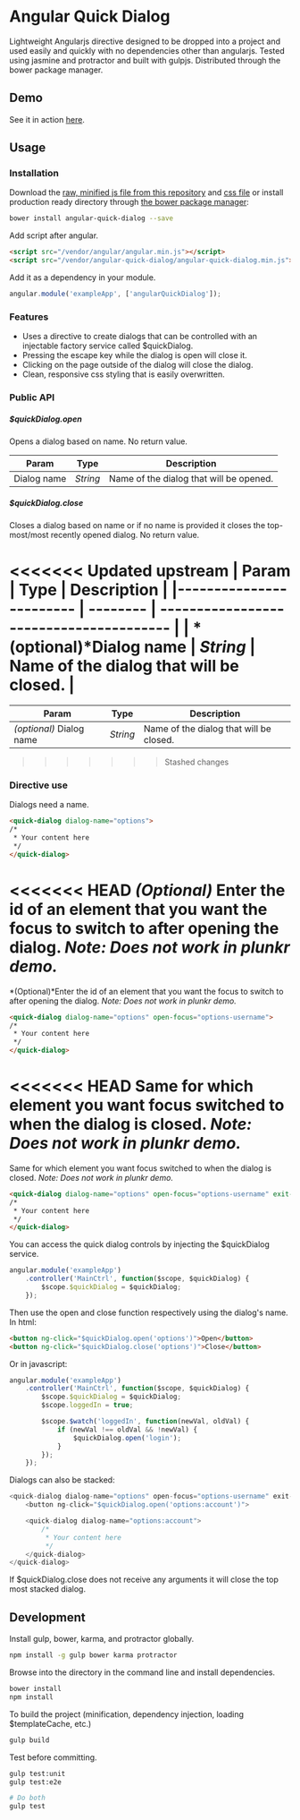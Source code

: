 # Angular Quick Dialog
Lightweight Angularjs directive designed to be dropped into a project and used easily and quickly with no dependencies other than angularjs. Tested using jasmine and protractor and built with gulpjs. Distributed through the bower package manager.

## Demo
See it in action [here](http://embed.plnkr.co/kolkzLjV4tF2JWTcZFjF/preview).

## Usage

### Installation
Download the [raw, minified js file from this repository](https://raw.githubusercontent.com/JavierPDev/angular-quick-dialog/master/dist/angular-quick-dialog.min.js) and [css file](https://raw.githubusercontent.com/JavierPDev/angular-quick-dialog/master/src/angular-quick-dialog.css) or install production ready directory through [the bower package manager](http://bower.io):
```BASH
bower install angular-quick-dialog --save
```

Add script after angular.
```html
<script src="/vendor/angular/angular.min.js"></script>
<script src="/vendor/angular-quick-dialog/angular-quick-dialog.min.js"></script>
```

Add it as a dependency in your module. 
```javascript
angular.module('exampleApp', ['angularQuickDialog']);
```

### Features
* Uses a directive to create dialogs that can be controlled with an injectable factory service called $quickDialog.
* Pressing the escape key while the dialog is open will close it.
* Clicking on the page outside of the dialog will close the dialog.
* Clean, responsive css styling that is easily overwritten.

### Public API
##### $quickDialog.open
Opens a dialog based on name.  No return value.

| Param       | Type     | Description                             |
| ----------- | -------- | --------------------------------------- |
| Dialog name | *String* | Name of the dialog that will be opened. |


##### $quickDialog.close
Closes a dialog based on name or if no name is provided it closes the top-most/most recently opened dialog.  No return value.

<<<<<<< Updated upstream
| Param                   | Type     | Description                             |
|------------------------ | -------- | --------------------------------------- |
| *(optional)*Dialog name | *String* | Name of the dialog that will be closed. |
=======
| Param                    | Type     | Description                             |
|------------------------- | -------- | --------------------------------------- |
| _(optional)_ Dialog name | *String* | Name of the dialog that will be closed. |

>>>>>>> Stashed changes


### Directive use
Dialogs need a name.
```html
<quick-dialog dialog-name="options">
/*
 * Your content here
 */
</quick-dialog>
```

<<<<<<< HEAD
_(Optional)_ Enter the id of an element that you want the focus to switch to after opening the dialog.
*Note: Does not work in plunkr demo.*
=======
*(Optional)*Enter the id of an element that you want the focus to switch to after opening the dialog. *Note: Does not work in plunkr demo.*
```html
<quick-dialog dialog-name="options" open-focus="options-username">
/*
 * Your content here
 */
</quick-dialog>
```

<<<<<<< HEAD
Same for which element you want focus switched to when the dialog is closed.
*Note: Does not work in plunkr demo.*
=======
Same for which element you want focus switched to when the dialog is closed. *Note: Does not work in plunkr demo.*
```html
<quick-dialog dialog-name="options" open-focus="options-username" exit-focus="landing-name">
/*
 * Your content here
 */
</quick-dialog>
```

You can access the quick dialog controls by injecting the $quickDialog service.
```javascript
angular.module('exampleApp')
    .controller('MainCtrl', function($scope, $quickDialog) {
        $scope.$quickDialog = $quickDialog;
    });
```

Then use the open and close function respectively using the dialog's name. In html:
```html
<button ng-click="$quickDialog.open('options')">Open</button>
<button ng-click="$quickDialog.close('options')">Close</button>
```

Or in javascript:
```javascript
angular.module('exampleApp')
    .controller('MainCtrl', function($scope, $quickDialog) {
        $scope.$quickDialog = $quickDialog;
        $scope.loggedIn = true;

        $scope.$watch('loggedIn', function(newVal, oldVal) {
            if (newVal !== oldVal && !newVal) {
                $quickDialog.open('login');
            }
        });
    });
```

Dialogs can also be stacked:
```javascript
<quick-dialog dialog-name="options" open-focus="options-username" exit-focus="landing-name">
    <button ng-click="$quickDialog.open('options:account')">

    <quick-dialog dialog-name="options:account">
        /*
         * Your content here
         */
    </quick-dialog>
</quick-dialog>
```

If $quickDialog.close does not receive any arguments it will close the top most stacked dialog.


## Development
Install gulp, bower, karma, and protractor globally.
```BASH
npm install -g gulp bower karma protractor
```

Browse into the directory in the command line and install dependencies.
```BASH
bower install
npm install
```

To build the project (minification, dependency injection, loading $templateCache, etc.)
```BASH
gulp build
```

Test before committing.
```BASH
gulp test:unit
gulp test:e2e

# Do both
gulp test
```

